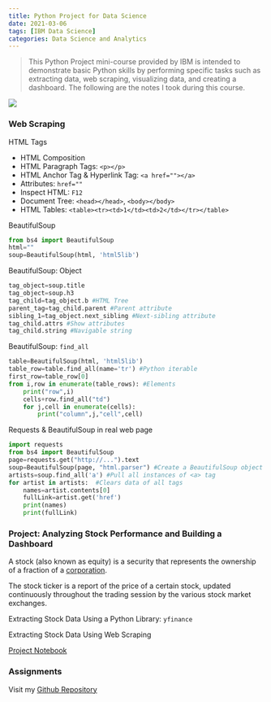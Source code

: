 ```yaml
---
title: Python Project for Data Science
date: 2021-03-06
tags: [IBM Data Science]
categories: Data Science and Analytics
---
```


> This Python Project mini-course provided by IBM is intended to demonstrate basic Python skills by performing specific tasks such as extracting data, web scraping, visualizing data, and creating a dashboard. The following are the notes I took during this course.

<!--more-->

![](https://blog.zhuangzhihao.top/img/Coursera-Python-Project4DS.png)

### Web Scraping

HTML Tags

- HTML Composition
- HTML Paragraph Tags: `<p></p>`
- HTML Anchor Tag & Hyperlink Tag: `<a href=""></a>`
- Attributes: `href=""`
- Inspect HTML: `F12`
- Document Tree: `<head></head>`, `<body></body>`
- HTML Tables: `<table><tr><td>1</td><td>2</td></tr></table>`

BeautifulSoup

```python
from bs4 import BeautifulSoup
html=""
soup=BeautifulSoup(html, 'html5lib')
```

BeautifulSoup: Object

```python
tag_object=soup.title
tag_object=soup.h3
tag_child=tag_object.b #HTML Tree
parent_tag=tag_child.parent #Parent attribute
sibling_1=tag_object.next_sibling #Next-sibling attribute
tag_child.attrs #Show attributes
tag_child.string #Navigable string
```

BeautifulSoup: `find_all`

```python
table=BeautifulSoup(html, 'html5lib')
table_row=table.find_all(name='tr') #Python iterable
first_row=table_row[0]
from i,row in enumerate(table_rows): #Elements
    print("row",i)
    cells+row.find_all("td")
    for j,cell in enumerate(cells):
        print("column",j,"cell",cell)
```

Requests & BeautifulSoup in real web page

```python
import requests
from bs4 import BeautifulSoup
page=requests.get("http://...").text
soup=BeautifulSoup(page, "html.parser") #Create a BeautifulSoup object
artists=soup.find_all('a') #Pull all instances of <a> tag
for artist in artists:  #Clears data of all tags
    names=artist.contents[0]
    fullLink=artist.get('href')
    print(names)
    print(fullLink)
```

### Project: Analyzing Stock Performance and Building a Dashboard

A stock (also known as equity) is a security that represents the ownership of a fraction of a [corporation](https://www.investopedia.com/terms/c/corporation.asp).

The stock ticker is a report of the price of a certain stock, updated continuously throughout the trading session by the various stock market exchanges.

Extracting Stock Data Using a Python Library: `yfinance`

Extracting Stock Data Using Web Scraping

[Project Notebook](https://dataplatform.cloud.ibm.com/analytics/notebooks/v2/ad8810db-e61c-4227-997d-f26c1ec0ad49/view?access_token=6a4d4d444262c5dc0cc25bee7ed55437e3bde917b8c6218d9f24f68053e99955)

### Assignments 

Visit my [Github Repository](https://github.com/Bezhuang/IBM-Data-Science) 